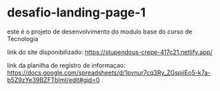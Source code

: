 # desafio-landing-page-1
este é o projeto de desenvolvimento do modulo base do curso de Tecnologia

link do site disponibilizado: https://stupendous-crepe-417c21.netlify.app/

link da planilha de registro de informaçao: https://docs.google.com/spreadsheets/d/1pvnur7cq3Ry_ZGspjiEo5-k7a-b5Z9zYe39BZFTblmI/edit#gid=0

